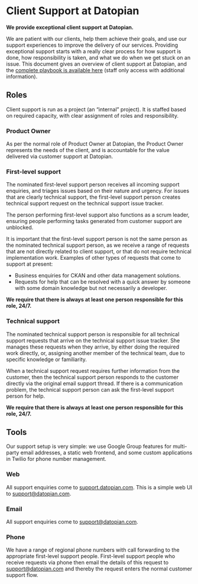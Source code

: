 # Client Support at Datopian

**We provide exceptional client support at Datopian.**

We are patient with our clients, help them achieve their goals, and use our support experiences to improve the delivery of our services. Providing exceptional support starts with a really clear process for how support is done, how responsibility is taken, and what we do when we get stuck on an issue. This document gives an overview of client support at Datopian, and the [complete playbook is available here][complete] (staff only access with additional information).

[complete]: https://docs.google.com/document/d/11Y74p61n-VEaBXe0KQDdJhWPosEquz5C5OItZUXYy2I/edit#

## Roles

Client support is run as a project (an “internal” project). It is staffed based on required capacity, with clear assignment of roles and responsibility.

### Product Owner

As per the normal role of Product Owner at Datopian, the Product Owner represents the needs of the client, and is accountable for the value delivered via customer support at Datopian.

### First-level support

The nominated first-level support person receives all incoming support enquiries, and triages issues based on their nature and urgency. For issues that are clearly technical support, the first-level support person creates technical support request on the technical support issue tracker.

The person performing first-level support also functions as a scrum leader, ensuring people performing tasks generated from customer support are unblocked.

It is important that the first-level support person is not the same person as the nominated technical support person, as we receive a range of requests that are not directly related to client support, or that do not require technical implementation work. Examples of other types of requests that come to support at present:

- Business enquiries for CKAN and other data management solutions.
- Requests for help that can be resolved with a quick answer by someone with some domain knowledge but not necessarily a developer.

**We require that there is always at least one person responsible for this role, 24/7.**

### Technical support

The nominated technical support person is responsible for all technical support requests that arrive on the technical support issue tracker. She manages these requests when they arrive, by either doing the required work directly, or, assigning another member of the technical team, due to specific knowledge or familiarity.

When a technical support request requires further information from the customer, then the technical support person responds to the customer directly via the original email support thread. If there is a communication problem, the technical support person can ask the first-level support person for help.

**We require that there is always at least one person responsible for this role, 24/7.**

## Tools

Our support setup is very simple: we use Google Group features for multi-party email addresses, a static web frontend, and some custom applications in Twilio for phone number management.

### Web

All support enquiries come to [support.datopian.com](https://support.datopian.com). This is a simple web UI to [support@datopian.com](mailto:support@datopian.com).

### Email

All support enquiries come to [support@datopian.com](mailto:support@datopian.com).

### Phone

We have a range of regional phone numbers with call forwarding to the appropriate first-level support people. First-level support people who receive requests via phone then email the details of this request to [support@datopian.com](mailto:support@datopian.com) and thereby the request enters the normal customer support flow.

